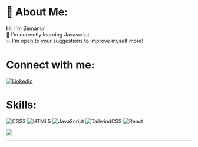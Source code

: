 # 💫 About Me:
Hi! I'm Semanur <br>🌱 I’m currently learning Javascript<br>💥 I'm open to your suggestions to improve myself more!


# Connect with me:

[![LinkedIn](https://img.shields.io/badge/LinkedIn-%230077B5.svg?logo=linkedin&logoColor=white)](https://www.linkedin.com/in/semanur-akkaya-85149722a/) 

#  Skills:
![CSS3](https://img.shields.io/badge/css3-%231572B6.svg?style=for-the-badge&logo=css3&logoColor=white) ![HTML5](https://img.shields.io/badge/html5-%23E34F26.svg?style=for-the-badge&logo=html5&logoColor=white) ![JavaScript](https://img.shields.io/badge/javascript-%23323330.svg?style=for-the-badge&logo=javascript&logoColor=%23F7DF1E) ![TailwindCSS](https://img.shields.io/badge/tailwindcss-%2338B2AC.svg?style=for-the-badge&logo=tailwind-css&logoColor=white) ![React](https://img.shields.io/badge/react-%2320232a.svg?style=for-the-badge&logo=react&logoColor=%2361DAFB)



![](https://github-readme-stats.vercel.app/api/top-langs/?username=sema-akkaya&theme=dark&hide_border=false&include_all_commits=false&count_private=false&layout=compact)

---


<!-- Proudly created with GPRM ( https://gprm.itsvg.in ) -->
